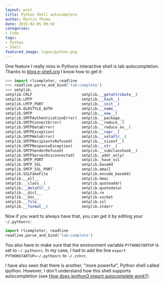 ```yaml
---
layout: post
title: Python Shell autocomplete
author: Martin Thoma
date: 2015-02-05 09:58
categories:
- Code
tags:
- Python
- Shell
featured_image: logos/python.png
---
```

One feature I really miss in Pythons interactive shell is tab autocompletion.
Thanks to [blog.e-shell.org](http://blog.e-shell.org/221) I know how to get it:

```python
>>> import rlcompleter, readline
>>> readline.parse_and_bind('tab:complete')
>>> smtplib.
smtplib.CRLF                      smtplib.__getattribute__(
smtplib.LMTP                      smtplib.__hash__(
smtplib.LMTP_PORT                 smtplib.__init__(
smtplib.OLDSTYLE_AUTH             smtplib.__name__
smtplib.SMTP                      smtplib.__new__(
smtplib.SMTPAuthenticationError(  smtplib.__package__
smtplib.SMTPConnectError(         smtplib.__reduce__(
smtplib.SMTPDataError(            smtplib.__reduce_ex__(
smtplib.SMTPException(            smtplib.__repr__(
smtplib.SMTPHeloError(            smtplib.__setattr__(
smtplib.SMTPRecipientsRefused(    smtplib.__sizeof__(
smtplib.SMTPResponseException(    smtplib.__str__(
smtplib.SMTPSenderRefused(        smtplib.__subclasshook__(
smtplib.SMTPServerDisconnected(   smtplib._addr_only(
smtplib.SMTP_PORT                 smtplib._have_ssl
smtplib.SMTP_SSL                  smtplib.base64
smtplib.SMTP_SSL_PORT             smtplib.email
smtplib.SSLFakeFile               smtplib.encode_base64(
smtplib.__all__                   smtplib.hmac
smtplib.__class__(                smtplib.quoteaddr(
smtplib.__delattr__(              smtplib.quotedata(
smtplib.__dict__                  smtplib.re
smtplib.__doc__                   smtplib.socket
smtplib.__file__                  smtplib.ssl
smtplib.__format__(               smtplib.stderr
```

Now if you want to always have that, you can get it by editing your
`~/.pythonrc`:

```python
import rlcompleter, readline
readline.parse_and_bind('tab:complete')
```

You also have to make sure that the environment variable `PYTHONSTARTUP` is set to
`~/.pythonrc`. In my case, I had to add the line `export PYTHONSTARTUP=~/.pythonrc`
to `~/.zshrc`.

I have also seen that there is another, "more powerful", Python shell called
ipython. However, I don't understand how this shell supports autocompletion
(see [How does ipython3 import autocomplete work?](http://stackoverflow.com/q/28329269/562769)).